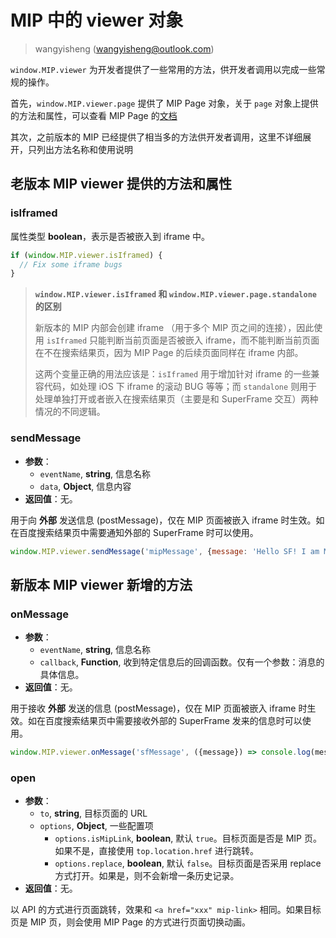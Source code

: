 # MIP 中的 viewer 对象

> wangyisheng (wangyisheng@outlook.com)

`window.MIP.viewer` 为开发者提供了一些常用的方法，供开发者调用以完成一些常规的操作。

首先，`window.MIP.viewer.page` 提供了 MIP Page 对象，关于 `page` 对象上提供的方法和属性，可以查看 MIP Page 的[文档](./index.md)

其次，之前版本的 MIP 已经提供了相当多的方法供开发者调用，这里不详细展开，只列出方法名称和使用说明

## 老版本 MIP viewer 提供的方法和属性

### isIframed

属性类型 __boolean__，表示是否被嵌入到 iframe 中。

```javascript
if (window.MIP.viewer.isIframed) {
  // Fix some iframe bugs
}
```

> __`window.MIP.viewer.isIframed` 和 `window.MIP.viewer.page.standalone` 的区别__
>
> 新版本的 MIP 内部会创建 iframe （用于多个 MIP 页之间的连接），因此使用 `isIframed` 只能判断当前页面是否被嵌入 iframe，而不能判断当前页面在不在搜索结果页，因为 MIP Page 的后续页面同样在 iframe 内部。
>
> 这两个变量正确的用法应该是：`isIframed` 用于增加针对 iframe 的一些兼容代码，如处理 iOS 下 iframe 的滚动 BUG 等等；而 `standalone` 则用于处理单独打开或者嵌入在搜索结果页（主要是和 SuperFrame 交互）两种情况的不同逻辑。

### sendMessage

* __参数__：
  * `eventName`, __string__, 信息名称
  * `data`, __Object__, 信息内容
* __返回值__：无。

用于向 __外部__ 发送信息 (postMessage)，仅在 MIP 页面被嵌入 iframe 时生效。如在百度搜索结果页中需要通知外部的 SuperFrame 时可以使用。

```javascript
window.MIP.viewer.sendMessage('mipMessage', {message: 'Hello SF! I am MIP'})
```

## 新版本 MIP viewer 新增的方法

### onMessage

* __参数__：
  * `eventName`, __string__, 信息名称
  * `callback`, __Function__, 收到特定信息后的回调函数。仅有一个参数：消息的具体信息。
* __返回值__：无。

用于接收 __外部__ 发送的信息 (postMessage)，仅在 MIP 页面被嵌入 iframe 时生效。如在百度搜索结果页中需要接收外部的 SuperFrame 发来的信息时可以使用。

```javascript
window.MIP.viewer.onMessage('sfMessage', ({message}) => console.log(message))
```

### open

* __参数__：
  * `to`, __string__, 目标页面的 URL
  * `options`, __Object__, 一些配置项
    * `options.isMipLink`, __boolean__, 默认 `true`。目标页面是否是 MIP 页。如果不是，直接使用 `top.location.href` 进行跳转。
    * `options.replace`, __boolean__, 默认 `false`。目标页面是否采用 replace 方式打开。如果是，则不会新增一条历史记录。
* __返回值__：无。

以 API 的方式进行页面跳转，效果和 `<a href="xxx" mip-link>` 相同。如果目标页是 MIP 页，则会使用 MIP Page 的方式进行页面切换动画。
